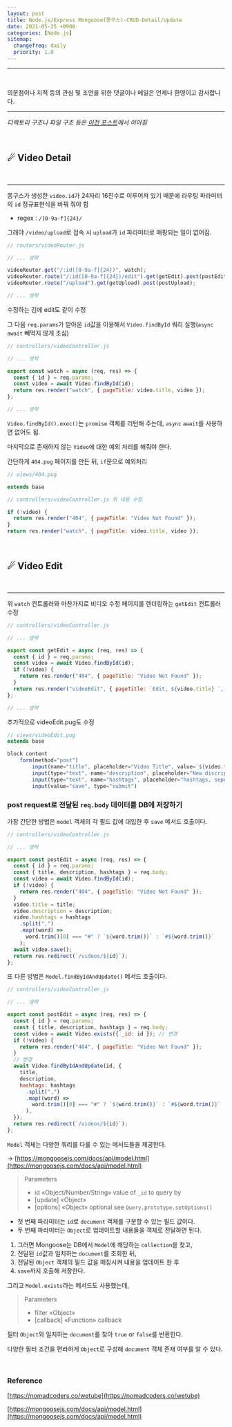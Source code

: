 ```yaml
---
layout: post
title: Node.js/Express Mongoose(몽구스)-CRUD-Detail/Update
date: 2021-05-25 +0900
categories: [Node.js]
sitemap:
  changefreq: daily
  priority: 1.0
---
```


---

<br>

<div class="intro" >

의문점이나 지적 등의 관심 및 조언을 위한 댓글이나 메일은 언제나 환영이고 감사합니다.

</div>

---

_디렉토리 구조나 파일 구조 등은 [이전 포스트](https://on1ystar.github.io/node.js/2021/05/11/Node-11/)에서 이어짐_

<br>
<div class="t-t-c text-shadow-blue"><h2>☄ Video Detail</h2></div>
<br>

---

몽구스가 생성한 `video.id`가 24자리 16진수로 이루어져 있기 때문에 라우팅 파라미터의 `id` 정규표현식을 바꿔 줘야 함

- regex : `/[0-9a-f]{24}/`

그래야 `/video/upload`로 접속 시 `upload`가 `id` 파라미터로 매핑되는 일이 없어짐.

```jsx
// routers/videoRouter.js

// ... 생략

videoRouter.get("/:id([0-9a-f]{24})", watch);
videoRouter.route("/:id([0-9a-f]{24})/edit").get(getEdit).post(postEdit);
videoRouter.route("/upload").get(getUpload).post(postUpload);

// ... 생략
```

수정하는 김에 edit도 같이 수정

그 다음 `req.params`가 받아온 `id`값을 이용해서 `Video.findById` 쿼리 실행(`async` `await` 빼먹지 않게 조심)

```jsx
// controllers/videoController.js

// ... 생략

export const watch = async (req, res) => {
  const { id } = req.params;
  const video = await Video.findById(id);
  return res.render("watch", { pageTitle: video.title, video });
};

// ... 생략
```

`Video.findById().exec()`는 `promise` 객체를 리턴해 주는데, `async` `await`를 사용하면 없어도 됨.

마지막으로 존재하지 않는 `Video`에 대한 예외 처리를 해줘야 한다.

간단하게 `404.pug` 페이지를 만든 뒤, `if`문으로 예외처리

```jsx
// views/404.pug

extends base
```

```jsx
// controllers/videoController.js 위 내용 수정

if (!video) {
  return res.render("404", { pageTitle: "Video Not Found" });
}
return res.render("watch", { pageTitle: video.title, video });
```

<br>
<div class="t-t-c text-shadow-blue"><h2>☄ Video Edit</h2></div>
<br>

---

위 `watch` 컨트롤러와 마찬가지로 비디오 수정 페이지를 렌더링하는 `getEdit` 컨트롤러 수정

```jsx
// controllers/videoController.js

// ... 생략

export const getEdit = async (req, res) => {
  const { id } = req.params;
  const video = await Video.findById(id);
  if (!video) {
    return res.render("404", { pageTitle: "Video Not Found" });
  }
  return res.render("videoEdit", { pageTitle: `Edit, ${video.title} `, video });
};

// ... 생략
```

추가적으로 videoEdit.pug도 수정

```jsx
// views/videoEdit.pug
extends base

block content
    form(method="post")
        input(name="title", placeholder="Video Title", value=`${video.title}`, required)
        input(type="text", name="description", placeholder="New discription", required, maxlength="100", value=`${video.description}`)
        input(type="text", name="hashtags", placeholder="hashtags, seperated by ,(comma)", required, style="width: 50%", value=`${video.hashtags.join()}`)
        input(value="save", type="submit")
```

### post request로 전달된 `req.body` 데이터를 DB에 저장하기

가장 간단한 방법은 `model` 객체의 각 필드 값에 대입한 후 `save` 메서드 호출이다.

```jsx
// controllers/videoController.js

// ... 생략

export const postEdit = async (req, res) => {
  const { id } = req.params;
  const { title, description, hashtags } = req.body;
  const video = await Video.findById(id);
  if (!video) {
    return res.render("404", { pageTitle: "Video Not Found" });
  }
  video.title = title;
  video.description = description;
  video.hashtags = hashtags
    .split(",")
    .map((word) =>
      word.trim()[0] === "#" ? `${word.trim()}` : `#${word.trim()}`
    );
  await video.save();
  return res.redirect(`/videos/${id}`);
};
```

또 다른 방법은 `Model.findByIdAndUpdate()` 메서드 호출이다.

```jsx
// controllers/videoController.js

// ... 생략

export const postEdit = async (req, res) => {
  const { id } = req.params;
  const { title, description, hashtags } = req.body;
  const video = await Video.exists({ _id: id }); // 변경
  if (!video) {
    return res.render("404", { pageTitle: "Video Not Found" });
  }
  // 변경
  await Video.findByIdAndUpdate(id, {
    title,
    description,
    hashtags: hashtags
      .split(",")
      .map((word) =>
        word.trim()[0] === "#" ? `${word.trim()}` : `#${word.trim()}`
      ),
  });
  return res.redirect(`/videos/${id}`);
};
```

`Model` 객체는 다양한 쿼리를 다룰 수 있는 메서드들을 제공한다.

→ [https://mongoosejs.com/docs/api/model.html](https://mongoosejs.com/docs/api/model.html)

> Parameters
>
> - id «Object/Number/String» value of `_id` to query by
> - [update] «Object»
> - [options] «Object» optional see `Query.prototype.setOptions()`

- 첫 번째 파라미터는 `id`로 `document` 객체를 구분할 수 있는 필드 값이다.
- 두 번째 파라미터는 `Object`로 업데이트할 내용들을 객체로 전달하면 된다.

1. 그러면 Mongoose는 DB에서 `Model`에 해당하는 `collection`을 찾고,
2. 전달된 `id`값과 일치하는 `document`를 조회한 뒤,
3. 전달된 `Object` 객체의 필드 값을 매칭시켜 내용을 업데이트 한 후
4. `save`까지 호출해 저장한다.

그리고 `Model.exists`라는 메서드도 사용했는데,

> Parameters
>
> - filter «Object»
> - [callback] «Function» callback

필터 `Object`와 일치하는 `document`를 찾아 `true` or `false`를 반환한다.

다양한 필터 조건을 편라하게 `Object`로 구성해 `document` 객체 존재 여부를 알 수 있다.

<br>

### Reference

[https://nomadcoders.co/wetube](https://nomadcoders.co/wetube)

[https://mongoosejs.com/docs/api/model.html](https://mongoosejs.com/docs/api/model.html)
